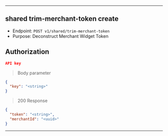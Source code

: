 
----------------------------------------------------------------------------------
## shared trim-merchant-token create
* Endpoint: `POST v1/shared/trim-merchant-token`
* Purpose: Deconstruct Merchant Widget Token

## Authorization

```json
API key
```

> Body parameter
```json
{
  "key": "<string>"
}
```

> 200 Response

```json
{
  "token": "<string>",
  "merchantId": "<uuid>"
}
```
-----------------------------------------------------------------------------